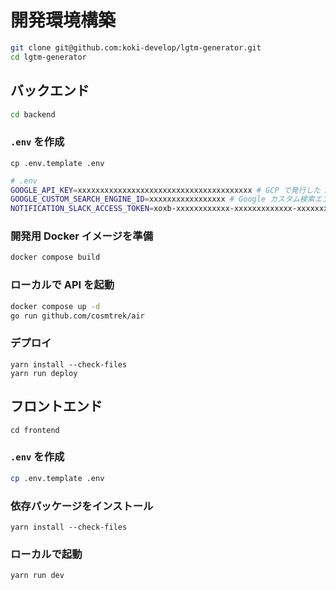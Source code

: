 # 開発環境構築

```sh
git clone git@github.com:koki-develop/lgtm-generator.git
cd lgtm-generator
```

## バックエンド

```sh
cd backend
```

### `.env` を作成

```
cp .env.template .env
```

```sh
# .env
GOOGLE_API_KEY=xxxxxxxxxxxxxxxxxxxxxxxxxxxxxxxxxxxxxxx # GCP で発行した API キー
GOOGLE_CUSTOM_SEARCH_ENGINE_ID=xxxxxxxxxxxxxxxxx # Google カスタム検索エンジン ID
NOTIFICATION_SLACK_ACCESS_TOKEN=xoxb-xxxxxxxxxxxx-xxxxxxxxxxxxx-xxxxxxxxxxxxxxxxxxxxxxxx # Slack API のアクセストークン
```

### 開発用 Docker イメージを準備

```sh
docker compose build
```

### ローカルで API を起動

```sh
docker compose up -d
go run github.com/cosmtrek/air
```

### デプロイ

```
yarn install --check-files
yarn run deploy
```

## フロントエンド

```
cd frontend
```

### `.env` を作成

```sh
cp .env.template .env
```

### 依存パッケージをインストール

```
yarn install --check-files
```

### ローカルで起動

```
yarn run dev
```
